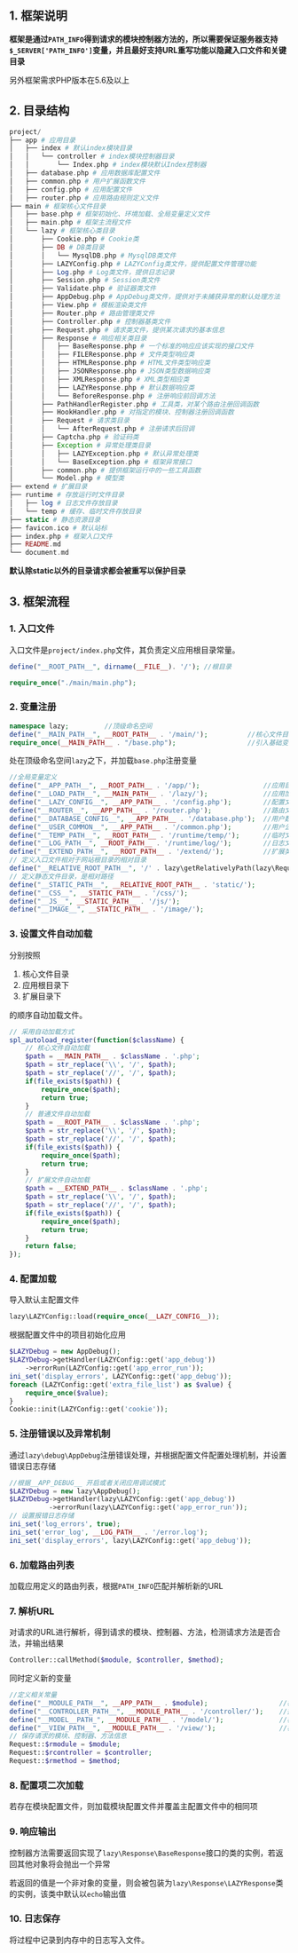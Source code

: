 ## 1. 框架说明

**框架是通过`PATH_INFO`得到请求的模块控制器方法的，所以需要保证服务器支持`	$_SERVER['PATH_INFO']`变量，并且最好支持URL重写功能以隐藏入口文件和关键目录**

另外框架需求PHP版本在5.6及以上

## 2. 目录结构


```php
project/
├── app # 应用目录
│   ├── index # 默认index模块目录
│   │   └── controller # index模块控制器目录
│   │       └── Index.php # index模块默认Index控制器
│   ├── database.php # 应用数据库配置文件
│   ├── common.php # 用户扩展函数文件
│   ├── config.php # 应用配置文件
│   ├── router.php # 应用路由规则定义文件
├── main # 框架核心文件目录
│   ├── base.php # 框架初始化、环境加载、全局变量定义文件
│   ├── main.php # 框架主流程文件
│   └── lazy # 框架核心类目录
│       ├── Cookie.php # Cookie类
│       ├── DB # DB类目录
│       │   └── MysqlDB.php # MysqlDB类文件
│       ├── LAZYConfig.php # LAZYConfig类文件，提供配置文件管理功能
│       ├── Log.php # Log类文件，提供日志记录
│       ├── Session.php # Session类文件
│       ├── Validate.php # 验证器类文件
│       ├── AppDebug.php # AppDebug类文件，提供对于未捕获异常的默认处理方法
│       ├── View.php # 模板渲染类文件
│       ├── Router.php # 路由管理类文件
│       ├── Controller.php # 控制器基类文件
│       ├── Request.php # 请求类文件，提供某次请求的基本信息
│       ├── Response # 响应相关类目录
│       │   ├── BaseResponse.php # 一个标准的响应应该实现的接口文件
│       │   ├── FILEResponse.php # 文件类型响应类
│       │   ├── HTMLResponse.php # HTML文件类型响应类
│       │   ├── JSONResponse.php # JSON类型数据响应类
│       │   ├── XMLResponse.php # XML类型相应类
│       │   ├── LAZYResponse.php # 默认数据响应类
│       │   └── BeforeResponse.php # 注册响应前回调方法
│       ├── PathHandlerRegister.php # 工具类，对某个路由注册回调函数
│       ├── HookHandler.php # 对指定的模块、控制器注册回调函数
│       ├── Request # 请求类目录
│       │   └── AfterRequest.php # 注册请求后回调
│       ├── Captcha.php # 验证码类
│       ├── Exception # 异常处理类目录
│       │   ├── LAZYException.php # 默认异常处理类
│       │   └── BaseException.php # 框架异常接口
│       ├── common.php # 提供框架运行中的一些工具函数
│       └── Model.php # 模型类
├── extend # 扩展目录
├── runtime # 存放运行时文件目录
│   ├── log # 日志文件存放目录
│   └── temp # 缓存、临时文件存放目录
├── static # 静态资源目录
├── favicon.ico # 默认站标
├── index.php # 框架入口文件
├── README.md
└── document.md
```

**默认除static以外的目录请求都会被重写以保护目录**

## 3. 框架流程

### 1. 入口文件

入口文件是`project/index.php`文件，其负责定义应用根目录常量。

```php
define("__ROOT_PATH__", dirname(__FILE__). '/'); //根目录

require_once("./main/main.php");
```

### 2. 变量注册

```php
namespace lazy;         //顶级命名空间
define("__MAIN_PATH__", __ROOT_PATH__ . '/main/');          //核心文件目录
require_once(__MAIN_PATH__ . "/base.php");                  //引入基础变量加载，环境设置文件
```

处在顶级命名空间`lazy`之下，并加载`base.php`注册变量

```php
//全局变量定义
define("__APP_PATH__", __ROOT_PATH__ . '/app/');                //应用目录
define("__LOAD_PATH__", __MAIN_PATH__ . '/lazy/');              //应用加载核心文件的目录
define("__LAZY_CONFIG__", __APP_PATH__ . '/config.php');        //配置文件
define("__ROUTER__", __APP_PATH__ . '/router.php');             //路由文件
define("__DATABASE_CONFIG__", __APP_PATH__ . '/database.php');  //用户数据库配置文件
define("__USER_COMMON__", __APP_PATH__ . '/common.php');        //用户公用函数文件
define("__TEMP_PATH__", __ROOT_PATH__ . '/runtime/temp/');      //临时文件目录
define("__LOG_PATH__", __ROOT_PATH__ . '/runtime/log/');        //日志文件目录
define("__EXTEND_PATH__", __ROOT_PATH__ . '/extend/');          //扩展类库目录
// 定义入口文件相对于网站根目录的相对目录
define("__RELATIVE_ROOT_PATH__", '/' . lazy\getRelativelyPath(lazy\Request::wwwroot(), __ROOT_PATH__) . '/');
// 定义静态文件目录，是相对路径
define("__STATIC_PATH__", __RELATIVE_ROOT_PATH__ . 'static/');         //静态资源目录
define("__CSS__", __STATIC_PATH__ . '/css/');                               //css目录
define("__JS__", __STATIC_PATH__ . '/js/');                                 //js目录
define("__IMAGE__", __STATIC_PATH__ . '/image/');                           //image目录
```

### 3. 设置文件自动加载

分别按照

1. 核心文件目录
2. 应用根目录下
3. 扩展目录下

的顺序自动加载文件。

```php
// 采用自动加载方式
spl_autoload_register(function($className) {
    // 核心文件自动加载
    $path = __MAIN_PATH__ . $className . '.php';
    $path = str_replace('\\', '/', $path);
    $path = str_replace('//', '/', $path);
    if(file_exists($path)) {
        require_once($path);
        return true;
    }
    // 普通文件自动加载
    $path = __ROOT_PATH__ . $className . '.php';
    $path = str_replace('\\', '/', $path);
    $path = str_replace('//', '/', $path);
    if(file_exists($path)) {
        require_once($path);
        return true;
    }
    // 扩展文件自动加载
    $path = __EXTEND_PATH__ . $className . '.php';
    $path = str_replace('\\', '/', $path);
    $path = str_replace('//', '/', $path);
    if(file_exists($path)) {
        require_once($path);
        return true;
    }
    return false;
});
```

### 4. 配置加载

导入默认主配置文件

```php
lazy\LAZYConfig::load(require_once(__LAZY_CONFIG__));
```

根据配置文件中的项目初始化应用

```php
$LAZYDebug = new AppDebug();
$LAZYDebug->getHandler(LAZYConfig::get('app_debug'))
    ->errorRun(LAZYConfig::get('app_error_run'));
ini_set('display_errors', LAZYConfig::get('app_debug'));
foreach (LAZYConfig::get('extra_file_list') as $value) {
    require_once($value);
}
Cookie::init(LAZYConfig::get('cookie'));
```

### 5. 注册错误以及异常机制

通过`lazy\debug\AppDebug`注册错误处理，并根据配置文件配置处理机制，并设置错误日志存储

```php
//根据__APP_DEBUG__ 开启或者关闭应用调试模式
$LAZYDebug = new lazy\AppDebug();
$LAZYDebug->getHandler(lazy\LAZYConfig::get('app_debug'))
          ->errorRun(lazy\LAZYConfig::get('app_error_run'));
// 设置报错日志存储
ini_set('log_errors', true);
ini_set('error_log', __LOG_PATH__ . '/error.log');
ini_set('display_errors', lazy\LAZYConfig::get('app_debug'));
```

### 6. 加载路由列表

加载应用定义的路由列表，根据`PATH_INFO`匹配并解析新的URL

### 7. 解析URL

对请求的URL进行解析，得到请求的模块、控制器、方法，检测请求方法是否合法，并输出结果

```php
Controller::callMethod($module, $controller, $method);
```

同时定义新的变量

```php
//定义相关常量
define("__MODULE_PATH__", __APP_PATH__ . $module);                  //模块目录
define("__CONTROLLER_PATH__", __MODULE_PATH__ . '/controller/');    //控制器目录
define("__MODEL__PATH_", __MODULE_PATH__ . '/model/');              //模型目录
define("__VIEW_PATH__", __MODULE_PATH__ . '/view/');                //模板目录
// 保存请求的模块、控制器、方法信息
Request::$rmodule = $module;
Request::$rcontroller = $controller;
Request::$rmethod = $method;
```

### 8. 配置项二次加载

若存在模块配置文件，则加载模块配置文件并覆盖主配置文件中的相同项

### 9. 响应输出

控制器方法需要返回实现了`lazy\Response\BaseResponse`接口的类的实例，若返回其他对象将会抛出一个异常

若返回的值是一个非对象的变量，则会被包装为`lazy\Response\LAZYResponse`类的实例，该类中默认以`echo`输出值

### 10. 日志保存

将过程中记录到内存中的日志写入文件。